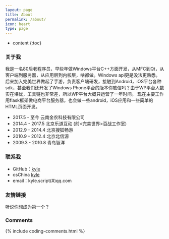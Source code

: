 ```yaml
---
layout: page
title: About
permalink: /about/
icon: heart
type: page
---
```


* content
{:toc}

### 关于我

我是一名80后老程序员，早些年做Windows平台C++方面开发，从MFC到Qt，从客户端到服务器，从应用层到内核层，啥都做。Windows api更是没法更熟悉。
后来加入完美世界做起了手游，负责客户端研发，接触到Android，iOS平台各种sdk，甚至我们还开发了Windows Phone平台的版本你敢信吗？由于WP平台人数实在堪忧，工具链也非常差，所以WP平台大概只运营了一年时间。 
现在主要工作用flask框架做电商平台服务器，也会做一些android，iOS应用和一些简单的HTML页面开发。

* 2017.5 - 至今 云南金农科技有限公司
* 2014.4 - 2017.5 北京乐道互动 (前<完美世界>百战工作室)
* 2012.9 - 2014.4 北京搜狐畅游
* 2010.9 - 2012.4 北京北信源
* 2009.3 - 2010.8 青岛智洋

### 联系我

* GitHub：[kyle](https://github.com/kylescript)
* osChina [kyle](http://git.oschina.net/kylescript)
* email：kyle.script(#)qq.com

### 友情链接

听说你想成为第一个？

### Comments

{% include coding-comments.html %}
